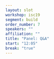 ```yaml
---
layout: slot
workshop: isc19
segment: build
order_number: 7
speakers: ""
affiliation: ""
title: "Panel: Q&A"
start: "12:05"
break: "true"
---
```

